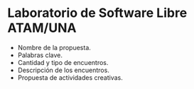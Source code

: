 # Laboratorio de Software Libre ATAM/UNA




* Nombre de la propuesta.
* Palabras clave.
* Cantidad y tipo de encuentros.
* Descripción de los encuentros.
* Propuesta de actividades creativas.
